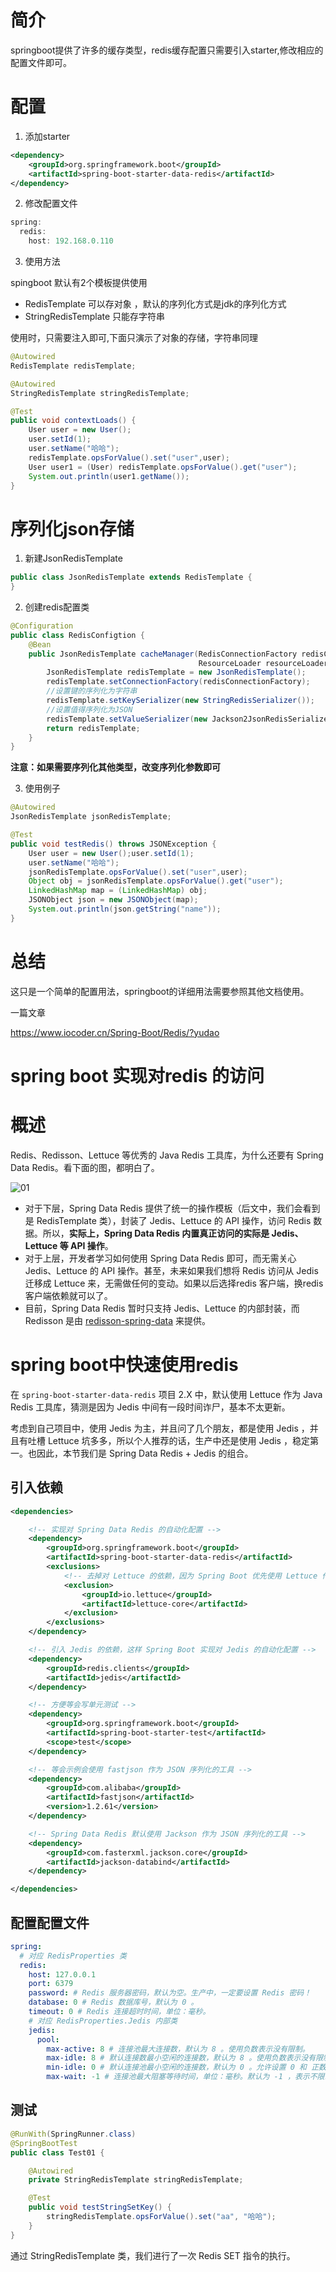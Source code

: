 # 简介
springboot提供了许多的缓存类型，redis缓存配置只需要引入starter,修改相应的配置文件即可。

# 配置
1. 添加starter

```xml
<dependency>
    <groupId>org.springframework.boot</groupId>
    <artifactId>spring-boot-starter-data-redis</artifactId>
</dependency>
```

2. 修改配置文件

```java
spring:
  redis:
    host: 192.168.0.110
```

3. 使用方法

spingboot 默认有2个模板提供使用
+ RedisTemplate    可以存对象 ，默认的序列化方式是jdk的序列化方式
+ StringRedisTemplate 只能存字符串


使用时，只需要注入即可,下面只演示了对象的存储，字符串同理
```java
@Autowired
RedisTemplate redisTemplate;

@Autowired
StringRedisTemplate stringRedisTemplate;

@Test
public void contextLoads() {
    User user = new User();
    user.setId(1);
    user.setName("哈哈");
    redisTemplate.opsForValue().set("user",user);
    User user1 = (User) redisTemplate.opsForValue().get("user");
    System.out.println(user1.getName());
}
```

# 序列化json存储

1. 新建JsonRedisTemplate
```java
public class JsonRedisTemplate extends RedisTemplate {
}
```

2. 创建redis配置类
```java
@Configuration
public class RedisConfigtion {
    @Bean
    public JsonRedisTemplate cacheManager(RedisConnectionFactory redisConnectionFactory,
                                          ResourceLoader resourceLoader) {
        JsonRedisTemplate redisTemplate = new JsonRedisTemplate();
        redisTemplate.setConnectionFactory(redisConnectionFactory);
        //设置键的序列化为字符串
        redisTemplate.setKeySerializer(new StringRedisSerializer());
        //设置值得序列化为JSON
        redisTemplate.setValueSerializer(new Jackson2JsonRedisSerializer<Object>(Object.class));
        return redisTemplate;
    }
}
```

**注意：如果需要序列化其他类型，改变序列化参数即可**

3. 使用例子

```java
@Autowired
JsonRedisTemplate jsonRedisTemplate;

@Test
public void testRedis() throws JSONException {
    User user = new User();user.setId(1);
    user.setName("哈哈");
    jsonRedisTemplate.opsForValue().set("user",user);
    Object obj = jsonRedisTemplate.opsForValue().get("user");
    LinkedHashMap map = (LinkedHashMap) obj;
    JSONObject json = new JSONObject(map);
    System.out.println(json.getString("name"));
}
```

# 总结
这只是一个简单的配置用法，springboot的详细用法需要参照其他文档使用。

一篇文章

https://www.iocoder.cn/Spring-Boot/Redis/?yudao



# spring boot 实现对redis 的访问





# 概述

Redis、Redisson、Lettuce 等优秀的 Java Redis 工具库，为什么还要有 Spring Data Redis。看下面的图，都明白了。

![01](../../../sources\img\01.png)

- 对于下层，Spring Data Redis 提供了统一的操作模板（后文中，我们会看到是 RedisTemplate 类），封装了 Jedis、Lettuce 的 API 操作，访问 Redis 数据。所以，**实际上，Spring Data Redis 内置真正访问的实际是 Jedis、Lettuce 等 API 操作**。
- 对于上层，开发者学习如何使用 Spring Data Redis 即可，而无需关心 Jedis、Lettuce 的 API 操作。甚至，未来如果我们想将 Redis 访问从 Jedis 迁移成 Lettuce 来，无需做任何的变动。如果以后选择redis 客户端，换redis客户端依赖就可以了。
- 目前，Spring Data Redis 暂时只支持 Jedis、Lettuce 的内部封装，而 Redisson 是由 [redisson-spring-data](https://github.com/redisson/redisson/tree/master/redisson-spring-data) 来提供。



# spring boot中快速使用redis 

在 `spring-boot-starter-data-redis` 项目 2.X 中，默认使用 Lettuce 作为 Java Redis 工具库，猜测是因为 Jedis 中间有一段时间诈尸，基本不太更新。

考虑到自己项目中，使用 Jedis 为主，并且问了几个朋友，都是使用 Jedis ，并且有吐槽 Lettuce 坑多多，所以个人推荐的话，生产中还是使用 Jedis ，稳定第一。也因此，本节我们是 Spring Data Redis + Jedis 的组合。

## 引入依赖

```xml
<dependencies>

    <!-- 实现对 Spring Data Redis 的自动化配置 -->
    <dependency>
        <groupId>org.springframework.boot</groupId>
        <artifactId>spring-boot-starter-data-redis</artifactId>
        <exclusions>
            <!-- 去掉对 Lettuce 的依赖，因为 Spring Boot 优先使用 Lettuce 作为 Redis 客户端 -->
            <exclusion>
                <groupId>io.lettuce</groupId>
                <artifactId>lettuce-core</artifactId>
            </exclusion>
        </exclusions>
    </dependency>

    <!-- 引入 Jedis 的依赖，这样 Spring Boot 实现对 Jedis 的自动化配置 -->
    <dependency>
        <groupId>redis.clients</groupId>
        <artifactId>jedis</artifactId>
    </dependency>

    <!-- 方便等会写单元测试 -->
    <dependency>
        <groupId>org.springframework.boot</groupId>
        <artifactId>spring-boot-starter-test</artifactId>
        <scope>test</scope>
    </dependency>

    <!-- 等会示例会使用 fastjson 作为 JSON 序列化的工具 -->
    <dependency>
        <groupId>com.alibaba</groupId>
        <artifactId>fastjson</artifactId>
        <version>1.2.61</version>
    </dependency>

    <!-- Spring Data Redis 默认使用 Jackson 作为 JSON 序列化的工具 -->
    <dependency>
        <groupId>com.fasterxml.jackson.core</groupId>
        <artifactId>jackson-databind</artifactId>
    </dependency>

</dependencies>
```

## 配置配置文件

```yaml
spring:
  # 对应 RedisProperties 类
  redis:
    host: 127.0.0.1
    port: 6379
    password: # Redis 服务器密码，默认为空。生产中，一定要设置 Redis 密码！
    database: 0 # Redis 数据库号，默认为 0 。
    timeout: 0 # Redis 连接超时时间，单位：毫秒。
    # 对应 RedisProperties.Jedis 内部类
    jedis:
      pool:
        max-active: 8 # 连接池最大连接数，默认为 8 。使用负数表示没有限制。
        max-idle: 8 # 默认连接数最小空闲的连接数，默认为 8 。使用负数表示没有限制。
        min-idle: 0 # 默认连接池最小空闲的连接数，默认为 0 。允许设置 0 和 正数。
        max-wait: -1 # 连接池最大阻塞等待时间，单位：毫秒。默认为 -1 ，表示不限制。
```

## 测试

```java
@RunWith(SpringRunner.class)
@SpringBootTest
public class Test01 {

    @Autowired
    private StringRedisTemplate stringRedisTemplate;

    @Test
    public void testStringSetKey() {
        stringRedisTemplate.opsForValue().set("aa", "哈哈");
    }
}
```

通过 StringRedisTemplate 类，我们进行了一次 Redis SET 指令的执行。

